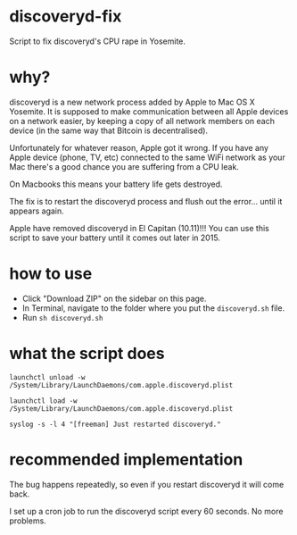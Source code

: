 # discoveryd-fix
Script to fix discoveryd's CPU rape in Yosemite.

# why?
discoveryd is a new network process added by Apple to Mac OS X Yosemite. It is supposed to make communication between all Apple devices on a network easier, by keeping a copy of all network members on each device (in the same way that Bitcoin is decentralised).

Unfortunately for whatever reason, Apple got it wrong. If you have any Apple device (phone, TV, etc) connected to the same WiFi network as your Mac there's a good chance you are suffering from a CPU leak.

On Macbooks this means your battery life gets destroyed.

The fix is to restart the discoveryd process and flush out the error... until it appears again.

Apple have removed discoveryd in El Capitan (10.11)!!! You can use this script to save your battery until it comes out later in 2015.

# how to use
- Click "Download ZIP" on the sidebar on this page.
- In Terminal, navigate to the folder where you put the `discoveryd.sh` file.
- Run `sh discoveryd.sh`

# what the script does
`launchctl unload -w /System/Library/LaunchDaemons/com.apple.discoveryd.plist`

`launchctl load -w /System/Library/LaunchDaemons/com.apple.discoveryd.plist`

`syslog -s -l 4 "[freeman] Just restarted discoveryd."`

# recommended implementation

The bug happens repeatedly, so even if you restart discoveryd it will come back.

I set up a cron job to run the discoveryd script every 60 seconds. No more problems.
